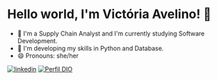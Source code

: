 # Hello world, I'm Victória Avelino! 👋

- 🔭 I'm a Supply Chain Analyst and I'm currently studying Software Development.
- 🌱 I'm developing my skills in Python and Database.
- 😄 Pronouns: she/her


[![linkedin](https://img.shields.io/badge/linkedin-0A66C2?style=for-the-badge&logo=linkedin&logoColor=white)](https://www.linkedin.com/in/victoria-avelino/)
[![Perfil DIO](https://img.shields.io/badge/-Meu%20Perfil%20na%20DIO-000?style=for-the-badge)](https://web.dio.me/users/vict_avelino?tab=skills)
